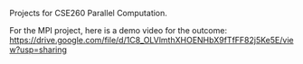 Projects for CSE260 Parallel Computation.

For the MPI project, here is a demo video for the outcome:
https://drive.google.com/file/d/1C8_OLVlmthXHOENHbX9fTfFF82j5Ke5E/view?usp=sharing
